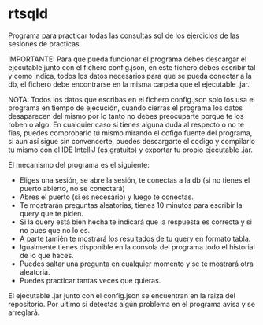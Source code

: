 # rtsqld
Programa para practicar todas las consultas sql de los ejercicios de las sesiones de practicas.

IMPORTANTE:
Para que pueda funcionar el programa debes descargar el ejecutable junto con el fichero config.json, 
en este fichero debes escribir tal y como indica, todos los datos necesarios para que se pueda conectar
a la db, el fichero debe encontrarse en la misma carpeta que el ejecutable .jar.

NOTA: Todos los datos que escribas en el fichero config.json solo los usa el programa en tiempo de ejecución, cuando cierras
 el programa los datos desaparecen del mismo por lo tanto no debes preocuparte porque te los roben o algo. En cualquier caso si 
 tienes alguna duda al respecto o no te fias, puedes comprobarlo tú mismo mirando el cofigo fuente del programa, si aun así sigue sin convencerte,
 puedes descargarte el codigo y compilarlo tu mismo con el IDE IntelliJ (es gratuito) y exportar tu propio ejecutable .jar.
 
El mecanismo del programa es el siguiente:
- Eliges una sesión, se abre la sesión, te conectas a la db (si no tienes el puerto abierto, no se conectará)
- Abres el puerto (si es necesario) y luego te conectas.
- Te mostrarán preguntas aleatorias, tienes 10 minutos para escribir la query que te piden.
- Si la query está bien hecha te indicará que la respuesta es correcta y si no pues que no lo es.
- A parte tamién te mostrará los resultados de tu query en formato tabla.
- Igualmente tienes disponible en la consola del programa todo el historial de lo que haces.
- Puedes saltar una pregunta en cualquier momento y se te mostrará otra aleatoria.
- Puedes practicar tantas veces que quieras.

El ejecutable .jar junto con el config.json se encuentran en la raiza del repositorio.
Por ultimo si detectas algún problema en el programa avisa y se arreglará.
